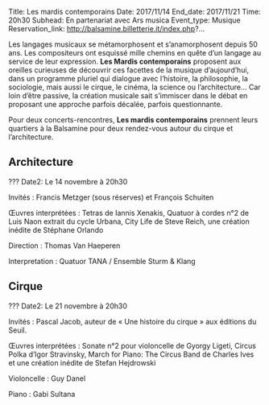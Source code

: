 Title: Les mardis contemporains
Date: 2017/11/14
End_date: 2017/11/21
Time: 20h30
Subhead: En partenariat avec Ars musica
Event_type: Musique
Reservation_link: http://balsamine.billetterie.it/index.php?...


Les langages musicaux se métamorphosent et s’anamorphosent depuis 50 ans. Les compositeurs ont esquissé mille chemins en quête d’un langage au service de leur expression. **Les Mardis contemporains** proposent aux oreilles curieuses de découvrir ces facettes de la musique d’aujourd’hui, dans un programme pluriel qui dialogue avec l’histoire, la philosophie, la sociologie, mais aussi le cirque, le cinéma, la science ou l’architecture… Car loin d’être passive, la création musicale sait s’immiscer dans le débat en proposant une approche parfois décalée, parfois questionnante.

Pour deux concerts-rencontres, **Les mardis contemporains** prennent leurs quartiers à la Balsamine pour deux rendez-vous autour du cirque et l’architecture.

## Architecture

??? Date2: Le 14 novembre à 20h30

Invités
:    Francis Metzger (sous réserves) et François Schuiten

Œuvres interprétées
:    Tetras de Iannis Xenakis, Quatuor à cordes n°2 de Luis Naon extrait du cycle Urbana, City Life de Steve Reich, une création inédite de Stéphane Orlando

Direction
:    Thomas Van Haeperen

Interpretation
:    Quatuor TANA / Ensemble Sturm & Klang

## Cirque

??? Date2:  Le 21 novembre à 20h30

Invités
:    Pascal Jacob, auteur de « Une histoire du cirque » aux éditions du Seuil.

Œuvres interprétées
:    Sonate n°2 pour violoncelle de Gyorgy Ligeti, Circus Polka d’Igor Stravinsky, March for Piano: The Circus Band de Charles Ives et une création inédite de Stefan Hejdrowski

Violoncelle
:    Guy Danel

Piano
:    Gabi Sultana
